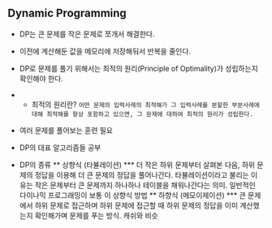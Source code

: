## Dynamic Programming

* DP는 큰 문제를 작은 문제로 쪼개서 해결한다.
* 이전에 계산해둔 값을 메모리에 저장해둬서 반복을 줄인다.
* DP로 문제를 풀기 위해서는 최적의 원리(Principle of Optimality)가 성립하는지 확인해야 한다.
* * 최적의 원리란? ```어떤 문제의 입력사례의 최적해가 그 입력사례를 분할한 부분사례에 대해 최적해를 항상 포함하고 있으면, 그 문제에 대하여 최적의 원리가 성립한다.```



* 여러 문제를 풀어보는 훈련 필요
* DP의 대표 알고리즘들 공부

* DP의 종류
** 상향식 (타뷸레이션)
*** 더 작은 하위 문제부터 살펴본 다음, 하위 문제의 정답을 이용해 더 큰 문제의 정답을 풀어나간다. 타뷸레이션이라고 불리는 이유는 작은 문제부터 큰 문제까지 하나하나 테이블을 채워나간다는 의미. 일반적인 다이나믹 프로그래밍이 보통 이 상향식 방법
** 하향식 (메모이제이션)
*** 큰 문제에서 하위 문제로 접근하며 하위 문제에 접근할 때 하위 문제의 정답을 이미 계산했는지 확인해가며 문제를 푸는 방식. 캐쉬와 비슷

